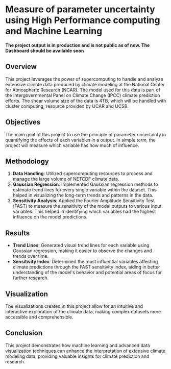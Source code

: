 # Measure of parameter uncertainty using High Performance computing and Machine Learning
**The project output is in production and is not public as of now. The Dashboard should be available soon**
## Overview
This project leverages the power of supercomputing to handle and analyze extensive climate data produced by climate modeling at the National Center for Atmospheric Research (NCAR). The model used for this data is part of the Intergovernmental Panel on Climate Change (IPCC) climate prediction efforts. The shear volume size of the data is 4TB, which will be handled with cluster computing, resource provided by UCAR and UCSB.

## Objectives
The main goal of this project to use the principle of parameter uncertainty in quantifying the effects of each variables in a output. In simple term, the project will measure which variable has how much of influence.

## Methodology
1. **Data Handling**: Utilized supercomputing resources to process and manage the large volume of NETCDF climate data.
2. **Gaussian Regression**: Implemented Gaussian regression methods to estimate trend lines for every single variable within the dataset. This helped in visualizing the long-term trends and patterns in the data.
3. **Sensitivity Analysis**: Applied the Fourier Amplitude Sensitivity Test (FAST) to measure the sensitivity of the model outputs to various input variables. This helped in identifying which variables had the highest influence on the model predictions.

## Results
- **Trend Lines**: Generated visual trend lines for each variable using Gaussian regression, making it easier to observe the changes and trends over time.
- **Sensitivity Index**: Determined the most influential variables affecting climate predictions through the FAST sensitivity index, aiding in better understanding of the model's behavior and potential areas of focus for further research.

## Visualization
The visualizations created in this project allow for an intuitive and interactive exploration of the climate data, making complex datasets more accessible and comprehensible.

## Conclusion
This project demonstrates how machine learning and advanced data visualization techniques can enhance the interpretation of extensive climate modeling data, providing valuable insights for climate prediction and research.
